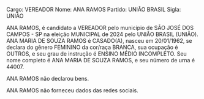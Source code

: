 Cargo: VEREADOR
Nome: ANA RAMOS
Partido: UNIÃO BRASIL
Sigla: UNIÃO

ANA RAMOS, é candidato a VEREADOR pelo município de SÃO JOSÉ DOS CAMPOS - SP na eleição MUNICIPAL de 2024 pelo UNIÃO BRASIL (UNIÃO).
ANA MARIA DE SOUZA RAMOS é CASADO(A), nasceu em 20/01/1962, se declara do gênero FEMININO da cor/raça BRANCA, sua ocupação é OUTROS, e seu grau de instrução é ENSINO MÉDIO INCOMPLETO.
Seu nome completo é ANA MARIA DE SOUZA RAMOS, e seu número de urna é 44007.

ANA RAMOS não declarou bens.


ANA RAMOS não forneceu dados das redes sociais.